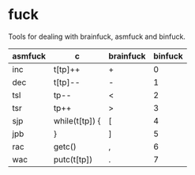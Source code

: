 # fuck
Tools for dealing with brainfuck, asmfuck and binfuck.

|asmfuck|c             |brainfuck|binfuck|
|-------|--------------|---------|-------|
|inc    |t[tp]++       |+        |0      |
|dec    |t[tp]--       |-        |1      |
|tsl    |tp--          |<        |2      |
|tsr    |tp++          |>        |3      |
|sjp    |while(t[tp]) {|[        |4      |
|jpb    |}             |]        |5      |
|rac    |getc()        |,        |6      |
|wac    |putc(t[tp])   |.        |7      |
